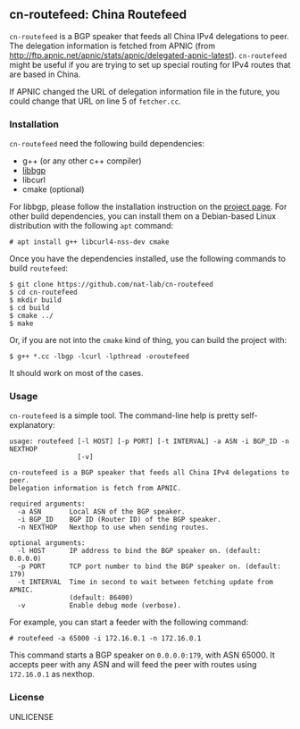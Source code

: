 cn-routefeed: China Routefeed
---

`cn-routefeed` is a BGP speaker that feeds all China IPv4 delegations to peer. The delegation information is fetched from APNIC (from <http://ftp.apnic.net/apnic/stats/apnic/delegated-apnic-latest>). `cn-routefeed` might be useful if you are trying to set up special routing for IPv4 routes that are based in China.

If APNIC changed the URL of delegation information file in the future, you could change that URL on line 5 of `fetcher.cc`.

### Installation

`cn-routefeed` need the following build dependencies:

- g++ (or any other c++ compiler)
- [libbgp](https://github.com/Nat-Lab/libbgp) 
- libcurl
- cmake (optional)

For libbgp, please follow the installation instruction on the [project page](https://github.com/Nat-Lab/libbgp). For other build dependencies, you can install them on a Debian-based Linux distribution with the following `apt` command:

```
# apt install g++ libcurl4-nss-dev cmake
```

Once you have the dependencies installed, use the following commands to build `routefeed`:

```
$ git clone https://github.com/nat-lab/cn-routefeed
$ cd cn-routefeed
$ mkdir build
$ cd build
$ cmake ../
$ make
```

Or, if you are not into the `cmake` kind of thing, you can build the project with:

```
$ g++ *.cc -lbgp -lcurl -lpthread -oroutefeed 
```

It should work on most of the cases.

### Usage

`cn-routefeed` is a simple tool. The command-line help is pretty self-explanatory:

```
usage: routefeed [-l HOST] [-p PORT] [-t INTERVAL] -a ASN -i BGP_ID -n NEXTHOP
                 [-v]

cn-routefeed is a BGP speaker that feeds all China IPv4 delegations to peer. 
Delegation information is fetch from APNIC.

required arguments:
  -a ASN       Local ASN of the BGP speaker.
  -i BGP_ID    BGP ID (Router ID) of the BGP speaker.
  -n NEXTHOP   Nexthop to use when sending routes.

optional arguments:
  -l HOST      IP address to bind the BGP speaker on. (default: 0.0.0.0)
  -p PORT      TCP port number to bind the BGP speaker on. (default: 179)
  -t INTERVAL  Time in second to wait between fetching update from APNIC.
               (default: 86400)
  -v           Enable debug mode (verbose).
```

For example, you can start a feeder with the following command:

```
# routefeed -a 65000 -i 172.16.0.1 -n 172.16.0.1
```

This command starts a BGP speaker on `0.0.0.0:179`, with ASN 65000. It accepts peer with any ASN and will feed the peer with routes using `172.16.0.1` as nexthop.

### License

UNLICENSE